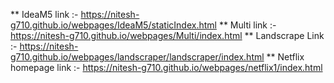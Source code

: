 ** IdeaM5 link :- https://nitesh-g710.github.io/webpages/IdeaM5/staticIndex.html
** Multi link :- https://nitesh-g710.github.io/webpages/Multi/index.html
** Landscrape Link :- https://nitesh-g710.github.io/webpages/landscraper/landscraper/index.html
** Netflix homepage link :- https://nitesh-g710.github.io/webpages/netflix1/index.html


